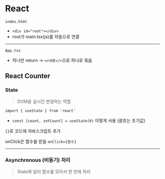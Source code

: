 # React

`index.html`
- `<div id="root"></div>`
- root가 main.tsx(js)를 자동으로 연결

---

`App.tsx`
- 하나만 return -> `<>내용</>`으로 하나로 묶음

## React Counter

### State
> DOM을 실시간 변경하는 역할

`import { useState } from 'react'`
- `const [count, setCount] = useState(0)` 이렇게 사용 (괄호는 초기값)

`{}`로 코드에 자바스크립트 추가

onClick은 함수를 받음 `onClick={함수}`

---

### Asynchronous (비동기) 처리
> State와 달리 함수를 모아서 한 번에 처리

